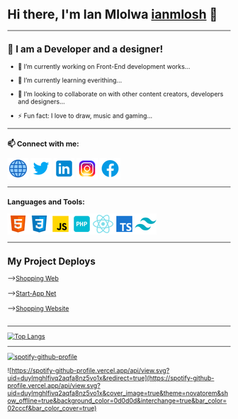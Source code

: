 # Hi there, I'm Ian Mlolwa [ianmlosh](https://my-portfolio-ian.netlify.app) 👋

---

## 💬 I am a Developer and a designer!

- 🔭 I’m currently working on Front-End development works...

- 🌱 I’m currently learning everithing...

- 👯 I’m looking to collaborate on with other content creators, developers and designers...
<!--
- 🤔 I’m looking for help with ...
- 💬 Ask me about ...
- 📫 How to reach me: ...
- 😄 Pronouns: ...
  -->
- ⚡ Fun fact: I love to draw, music and gaming...

---

### 📫 Connect with me:

[<img src="social-media/globe-icon.png" />](https://my-portfolio-ian.netlify.app)
[<img src="social-media/twitter-icon.png"/>](https://twitter.com/ianmlolwa)
[<img src="social-media/linkedin-icon.png"/>](https://www.linkedin.com/in/ian-mlolwa-b18195215/)
[<img src="social-media/instagram-icon.png"/>](https://www.instagram.com/ianmlolwa/)
[<img src="social-media/facebook-icon.png"/>](https://www.facebook.com/ian.mwamburi)
<br />

---

### Languages and Tools:

<img src="languages & tools/html-icon.png" /><img src="languages & tools/css-icon.png"/><img src="languages & tools/js-icon.png"/><img src="languages & tools/php-icon.png"/><img src="languages & tools/react-icon.png"/><img src="languages & tools/typescript-icon.png"/><img src="languages & tools/tailwindcss-icon.png"/>

<!--# Latest Deploys-->

<!-- NETLIFY:START -->
<!-- NETLIFY:END -->

---

## My Project Deploys

-->[Shopping Web](https://my-portfolio-ian.netlify.app)<br /><br />
-->[Start-App Net](https://start-app-net.netlify.app)<br /><br />
-->[Shopping Website](https://shop-web-ian.netlify.app)<br /><br />

---

[![Top Langs](https://github-readme-stats.vercel.app/api/top-langs/?username=ian-mlolwa&layout=donut&theme=tokyonight)](https://github.com/ian-mlolwa/github-readme-stats)

---

[![spotify-github-profile](https://spotify-github-profile.vercel.app/api/view?uid=duylmghlfivq2aqfa8nz5vo1x&cover_image=true&theme=default&show_offline=false&background_color=121212&interchange=false)](https://github.com/kittinan/spotify-github-profile)

![https://spotify-github-profile.vercel.app/api/view.svg?uid=duylmghlfivq2aqfa8nz5vo1x&redirect=true](https://spotify-github-profile.vercel.app/api/view.svg?uid=duylmghlfivq2aqfa8nz5vo1x&cover_image=true&theme=novatorem&show_offline=true&background_color=0d0d0d&interchange=true&bar_color=02cccf&bar_color_cover=true)
